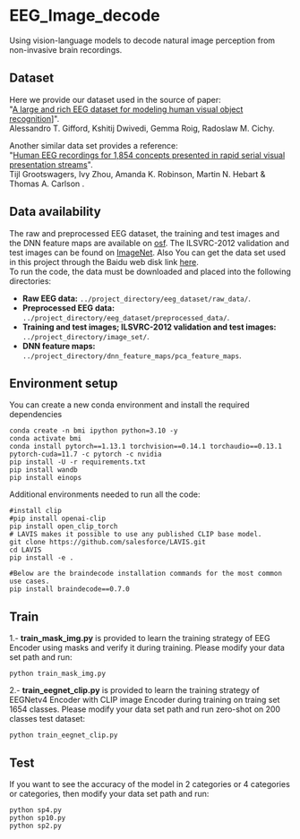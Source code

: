 # EEG_Image_decode
Using vision-language models to decode natural image perception from non-invasive brain recordings.

## Dataset
Here we provide our dataset used in the source of paper:</br>"[A large and rich EEG dataset for modeling human visual object recognition](https://www.sciencedirect.com/science/article/pii/S1053811922008758?via%3Dihub)]".</br>
Alessandro T. Gifford, Kshitij Dwivedi, Gemma Roig, Radoslaw M. Cichy.


Another similar data set provides a reference:</br>"[Human EEG recordings for 1,854 concepts presented in rapid serial visual presentation streams](https://www.nature.com/articles/s41597-021-01102-7)".</br>
Tijl Grootswagers, Ivy Zhou, Amanda K. Robinson, Martin N. Hebart & Thomas A. Carlson .


## Data availability
The raw and preprocessed EEG dataset, the training and test images and the DNN feature maps are available on [osf](https://osf.io/3jk45/). The ILSVRC-2012 validation and test images can be found on [ImageNet](https://www.image-net.org/download.php). 
Also You can get the data set used in this project through the Baidu web disk link [here](https://pan.baidu.com/s/1-1hgpoi4nereLVqE4ylE_g?pwd=nid5).</br>
To run the code, the data must be downloaded and placed into the following directories:

- **Raw EEG data:** `../project_directory/eeg_dataset/raw_data/`.
- **Preprocessed EEG data:** `../project_directory/eeg_dataset/preprocessed_data/`.
- **Training and test images; ILSVRC-2012 validation and test images:** `../project_directory/image_set/`.
- **DNN feature maps:** `../project_directory/dnn_feature_maps/pca_feature_maps`.


## Environment setup
You can create a new conda environment and install the required dependencies
```
conda create -n bmi ipython python=3.10 -y
conda activate bmi
conda install pytorch==1.13.1 torchvision==0.14.1 torchaudio==0.13.1 pytorch-cuda=11.7 -c pytorch -c nvidia
pip install -U -r requirements.txt
pip install wandb
pip install einops
```
Additional environments needed to run all the code:
```
#install clip
#pip install openai-clip
pip install open_clip_torch
# LAVIS makes it possible to use any published CLIP base model.
git clone https://github.com/salesforce/LAVIS.git
cd LAVIS
pip install -e .

#Below are the braindecode installation commands for the most common use cases.
pip install braindecode==0.7.0
```
## Train 
1.- **train_mask_img.py** is provided to learn the training strategy of EEG Encoder using masks and verify it during training. Please modify your data set path and run:
```
python train_mask_img.py
```
2.- **train_eegnet_clip.py** is provided to learn the training strategy of EEGNetv4 Encoder with CLIP image Encoder during training on traing set 1654 classes. Please modify your data set path and run zero-shot on 200 classes test dataset:
```
python train_eegnet_clip.py
```
## Test 
If you want to see the accuracy of the model in 2 categories or 4 categories or categories, then modify your data set path and run:
```
python sp4.py
python sp10.py
python sp2.py
```
